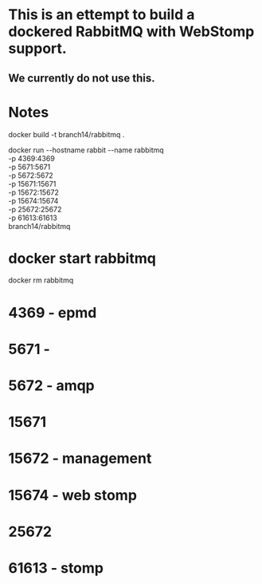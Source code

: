 # This is an ettempt to build a dockered RabbitMQ with WebStomp support.

## We currently do not use this.

# Notes

docker build -t branch14/rabbitmq .

docker run --hostname rabbit --name rabbitmq \
  -p 4369:4369 \
  -p 5671:5671 \
  -p 5672:5672 \
  -p 15671:15671 \
  -p 15672:15672 \
  -p 15674:15674 \
  -p 25672:25672 \
  -p 61613:61613 \
  branch14/rabbitmq

# docker start rabbitmq
docker rm rabbitmq


# 4369 - epmd
# 5671 -
# 5672 - amqp
# 15671
# 15672 - management
# 15674 - web stomp
# 25672
# 61613 - stomp
